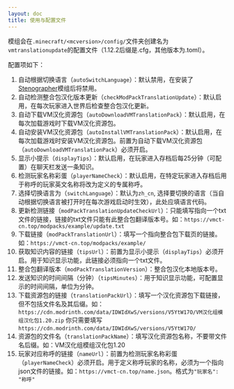 ```yaml
---
layout: doc
title: 使用与配置文件
---
```


模组会在`.minecraft/<mcversion>/config/`文件夹创建名为`vmtranslationupdate`的配置文件（1.12.2后缀是.cfg，其他版本为.toml）。

配置项如下：
1. 自动根据切换语言（`autoSwitchLanguage`）：默认禁用，在安装了[Stenographer](https://modrinth.com/mod/stenographer)模组后将禁用。
2. 自动检测整合包汉化版本更新（`checkModPackTranslationUpdate`）：默认启用，在每次玩家进入世界后检查整合包汉化更新。
3. 自动下载VM汉化资源包（`autoDownloadVMTranslationPack`）：默认启用，在每次加载游戏时下载VM汉化资源包。
4. 自动安装VM汉化资源包（`autoInstallVMTranslationPack`）：默认启用，在每次加载游戏时安装VM汉化资源包。前置为自动下载VM汉化资源包（`autoDownloadVMTranslationPack`）必须开启。
5. 显示小提示（`displayTips`）：默认启用，在玩家进入存档后每25分钟（可配置）在聊天栏发送一条知识。
6. 检测玩家名称彩蛋（`playerNameCheck`）：默认启用，在特定玩家进入存档后用于称呼的玩家英文名称将改为定义的专属称呼。
7. 选择切换语言为（`switchLanguage`）：默认为`zh_cn`, 选择要切换的语言（当自动根据切换语言被打开时在每次游戏启动时生效），此处应填语言代码。
8. 更新检测链接（`modPackTranslationUpdateCheckUrl`）：只能填写指向一个txt文件的链接，链接的txt文件只能有此整合包翻译版本号。如：`https://vmct-cn.top/modpacks/example/update.txt`
9. 下载链接（`modPackTranslationUrl`）：填写一个指向整合包下载页的链接。如：`https://vmct-cn.top/modpacks/example/`
10. 获取知识内容的链接（`tipsUrl`）：前置为显示小提示（`displayTips`）必须开启。用于知识显示功能，此链接必须指向一个txt文件。
11. 整合包翻译版本（`modPackTranslationVersion`）：整合包汉化本地版本号。
12. 发送知识的时间间隔（分钟）（`tipsMinutes`）：用于知识显示功能，可配置显示的时间间隔，单位为分钟。
13. 下载资源包的链接（`translationPackUrl`）：填写一个汉化资源包下载链接，但不包括文件名及其后缀。如：`https://cdn.modrinth.com/data/IDWIdXwS/versions/V5YtW17O/VM汉化组模组汉化包1.20.zip` 你只需要填写 `https://cdn.modrinth.com/data/IDWIdXwS/versions/V5YtW17O/`
14. 资源包的文件名（`translationPackName`）：填写汉化资源包名称，不要带文件名后缀。如：VM汉化组模组汉化包1.20
15. 玩家对应称呼的链接（`nameUrl`）：前置为检测玩家名称彩蛋（`playerNameCheck`）必须开启。用于定义称呼玩家的名称，必须为一个指向json文件的链接。如：`https://vmct-cn.top/name.json`。格式为`"玩家名": "称呼"`
